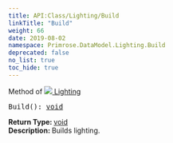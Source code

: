 ```yaml
---
title: API:Class/Lighting/Build
linkTitle: "Build"
weight: 66
date: 2019-08-02
namespace: Primrose.DataModel.Lighting.Build
deprecated: false
no_list: true
toc_hide: true
---
```

Method of <a href="/docs/api-reference/Class/Lighting"><img src="/icons/silk/lightbulb.png"/>&nbsp;Lighting</a>
<pre class="method-declaration">
Build(): <a class="type" href="/docs/api-reference/System/void">void</a></pre>
<b>Return Type: </b>
<a class="type" href="/docs/api-reference/System/void">void</a>
<br/>
<b>Description: </b>
Builds lighting.

